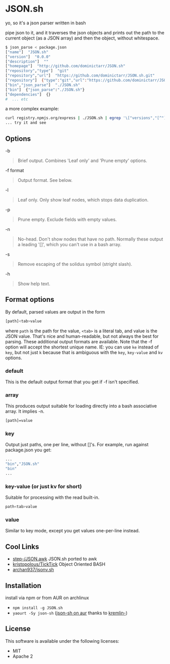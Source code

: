# JSON.sh

yo, so it's a json parser written in bash

pipe json to it, and it traverses the json objects and prints out the 
path to the current object (as a JSON array) and then the object, without whitespace.

``` bash
$ json_parse < package.json
["name"]  "JSON.sh"
["version"]  "0.0.0"
["description"]  ""
["homepage"]  "http://github.com/dominictarr/JSON.sh"
["repository","type"]  "git"
["repository","url"]  "https://github.com/dominictarr/JSON.sh.git"
["repository"]  {"type":"git","url":"https://github.com/dominictarr/JSON.sh.git"}
["bin","json_parse"]  "./JSON.sh"
["bin"]  {"json_parse":"./JSON.sh"}
["dependencies"]  {}
#  ... etc
```

a more complex example:

``` bash
curl registry.npmjs.org/express | ./JSON.sh | egrep '\["versions","[^"]*"\]'
... try it and see
```

## Options

-b
> Brief output. Combines 'Leaf only' and 'Prune empty' options.

-f format
> Output format. See below.

-l
> Leaf only. Only show leaf nodes, which stops data duplication.

-p
> Prune empty. Exclude fields with empty values.

-n
> No-head. Don't show nodes that have no path. Normally these output a leading '[]', which you can't use in a bash array.

-s
> Remove escaping of the solidus symbol (stright slash).

-h
> Show help text.

## Format options
By default, parsed values are output in the form

``` bash
[path]<tab>value
```

where ```path``` is the path for the value, ```<tab>``` is a literal tab, and value is the JSON value. That's nice and human-readable, but not always the best for parsing. These additional output formats are available. Note that the -f option will accept the shortest unique name. IE: you can use ```ke``` instead of ```key```, but not just ```k``` because that is ambiguous with the ```key```, ```key-value``` and ```kv``` options.

### default
This is the default output format that you get if -f isn't specified.

### array
This produces output suitable for loading directly into a bash associative array. It implies -n.

```bash
[path]=value
```

### key
Output just paths, one per line, without []'s. For example, run against package.json you get:

``` bash
...
"bin","JSON.sh"
"bin"
...
```

### key-value (or just kv for short)
Suitable for processing with the read built-in.

``` bash
path<tab>value
```

### value
Similar to key mode, except you get values one-per-line instead.

## Cool Links

* [step-/JSON.awk](https://github.com/step-/JSON.awk) JSON.sh ported to awk
* [kristopolous/TickTick](https://github.com/kristopolous/TickTick) Object Oriented BASH
* [archan937/jsonv.sh](https://github.com/archan937/jsonv.sh)

## Installation

install via npm or from AUR on archlinux

* `npm install -g JSON.sh`
* `yaourt -Sy json-sh`
  ([json-sh on aur](https://aur.archlinux.org/packages/json-sh/)
  thanks to [kremlin-](https://github.com/kremlin-))

## License

This software is available under the following licenses:

  * MIT
  * Apache 2
